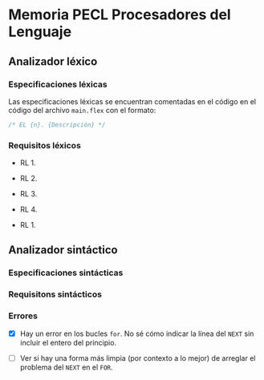 # Memoria PECL Procesadores del Lenguaje

## Analizador léxico

### Especificaciones léxicas

Las especificaciones léxicas se encuentran comentadas en el código en el código del archivo `main.flex` con el formato:

```java
/* EL {n}. {Descripción} */
```

### Requisitos léxicos

- RL 1.

- RL 2.

- RL 3.

- RL 4.

- RL 1.

## Analizador sintáctico

### Especificaciones sintácticas


### Requisitons sintácticos

### Errores

- [x] Hay un error en los bucles `for`. No sé cómo indicar la línea del `NEXT` sin incluir el entero del principio.

- [ ] Ver si hay una forma más limpia (por contexto a lo mejor) de arreglar el problema del `NEXT` en el `FOR`.
